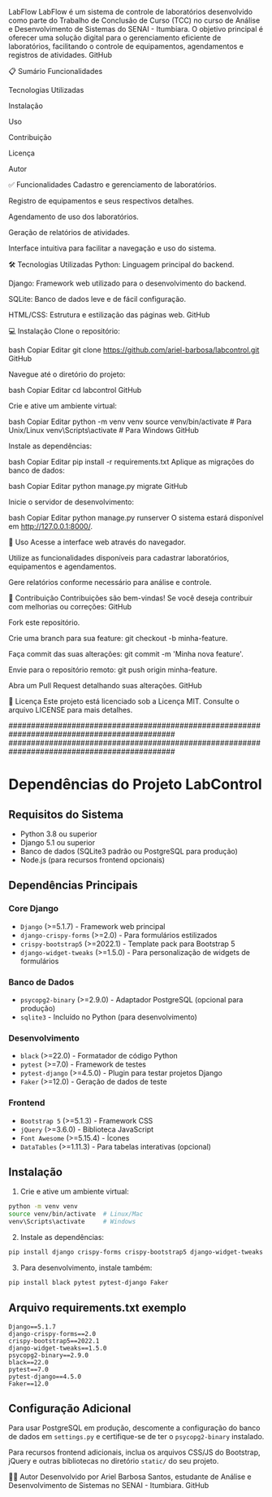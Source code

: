 LabFlow
LabFlow é um sistema de controle de laboratórios desenvolvido como parte do Trabalho de Conclusão de Curso (TCC) no curso de Análise e Desenvolvimento de Sistemas do SENAI - Itumbiara. O objetivo principal é oferecer uma solução digital para o gerenciamento eficiente de laboratórios, facilitando o controle de equipamentos, agendamentos e registros de atividades.
GitHub

📋 Sumário
Funcionalidades

Tecnologias Utilizadas

Instalação

Uso

Contribuição

Licença

Autor

✅ Funcionalidades
Cadastro e gerenciamento de laboratórios.

Registro de equipamentos e seus respectivos detalhes.

Agendamento de uso dos laboratórios.

Geração de relatórios de atividades.

Interface intuitiva para facilitar a navegação e uso do sistema.

🛠 Tecnologias Utilizadas
Python: Linguagem principal do backend.

Django: Framework web utilizado para o desenvolvimento do backend.

SQLite: Banco de dados leve e de fácil configuração.

HTML/CSS: Estrutura e estilização das páginas web.
GitHub

💻 Instalação
Clone o repositório:

bash
Copiar
Editar
git clone https://github.com/ariel-barbosa/labcontrol.git
GitHub

Navegue até o diretório do projeto:

bash
Copiar
Editar
cd labcontrol
GitHub

Crie e ative um ambiente virtual:

bash
Copiar
Editar
python -m venv venv
source venv/bin/activate  # Para Unix/Linux
venv\Scripts\activate  # Para Windows
GitHub

Instale as dependências:

bash
Copiar
Editar
pip install -r requirements.txt
Aplique as migrações do banco de dados:

bash
Copiar
Editar
python manage.py migrate
GitHub

Inicie o servidor de desenvolvimento:

bash
Copiar
Editar
python manage.py runserver
O sistema estará disponível em http://127.0.0.1:8000/.

🚀 Uso
Acesse a interface web através do navegador.

Utilize as funcionalidades disponíveis para cadastrar laboratórios, equipamentos e agendamentos.

Gere relatórios conforme necessário para análise e controle.

🤝 Contribuição
Contribuições são bem-vindas! Se você deseja contribuir com melhorias ou correções:
GitHub

Fork este repositório.

Crie uma branch para sua feature: git checkout -b minha-feature.

Faça commit das suas alterações: git commit -m 'Minha nova feature'.

Envie para o repositório remoto: git push origin minha-feature.

Abra um Pull Request detalhando suas alterações.
GitHub

📄 Licença
Este projeto está licenciado sob a Licença MIT. Consulte o arquivo LICENSE para mais detalhes.

#############################################################################################
#############################################################################################

# Dependências do Projeto LabControl

## Requisitos do Sistema

- Python 3.8 ou superior
- Django 5.1 ou superior
- Banco de dados (SQLite3 padrão ou PostgreSQL para produção)
- Node.js (para recursos frontend opcionais)

## Dependências Principais

### Core Django
- `Django` (>=5.1.7) - Framework web principal
- `django-crispy-forms` (>=2.0) - Para formulários estilizados
- `crispy-bootstrap5` (>=2022.1) - Template pack para Bootstrap 5
- `django-widget-tweaks` (>=1.5.0) - Para personalização de widgets de formulários

### Banco de Dados
- `psycopg2-binary` (>=2.9.0) - Adaptador PostgreSQL (opcional para produção)
- `sqlite3` - Incluído no Python (para desenvolvimento)

### Desenvolvimento
- `black` (>=22.0) - Formatador de código Python
- `pytest` (>=7.0) - Framework de testes
- `pytest-django` (>=4.5.0) - Plugin para testar projetos Django
- `Faker` (>=12.0) - Geração de dados de teste

### Frontend
- `Bootstrap 5` (>=5.1.3) - Framework CSS
- `jQuery` (>=3.6.0) - Biblioteca JavaScript
- `Font Awesome` (>=5.15.4) - Ícones
- `DataTables` (>=1.11.3) - Para tabelas interativas (opcional)

## Instalação

1. Crie e ative um ambiente virtual:
```bash
python -m venv venv
source venv/bin/activate  # Linux/Mac
venv\Scripts\activate     # Windows
```

2. Instale as dependências:
```bash
pip install django crispy-forms crispy-bootstrap5 django-widget-tweaks psycopg2-binary
```

3. Para desenvolvimento, instale também:
```bash
pip install black pytest pytest-django Faker
```

## Arquivo requirements.txt exemplo

```
Django==5.1.7
django-crispy-forms==2.0
crispy-bootstrap5==2022.1
django-widget-tweaks==1.5.0
psycopg2-binary==2.9.0
black==22.0
pytest==7.0
pytest-django==4.5.0
Faker==12.0
```

## Configuração Adicional

Para usar PostgreSQL em produção, descomente a configuração do banco de dados em `settings.py` e certifique-se de ter o `psycopg2-binary` instalado.

Para recursos frontend adicionais, inclua os arquivos CSS/JS do Bootstrap, jQuery e outras bibliotecas no diretório `static/` do seu projeto.



👨‍💻 Autor
Desenvolvido por Ariel Barbosa Santos, estudante de Análise e Desenvolvimento de Sistemas no SENAI - Itumbiara.
GitHub
